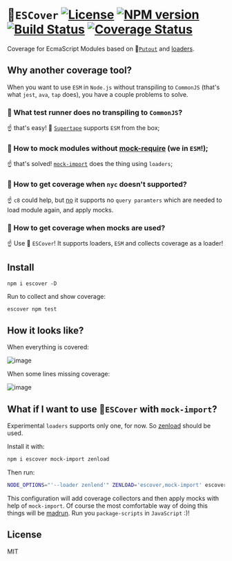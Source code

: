 # 🎩`ESCover` [![License][LicenseIMGURL]][LicenseURL] [![NPM version][NPMIMGURL]][NPMURL] [![Build Status][BuildStatusIMGURL]][BuildStatusURL] [![Coverage Status][CoverageIMGURL]][CoverageURL]

[NPMIMGURL]: https://img.shields.io/npm/v/escover.svg?style=flat
[BuildStatusURL]: https://github.com/coderaiser/escover/actions?query=workflow%3A%22Node+CI%22 "Build Status"
[BuildStatusIMGURL]: https://github.com/coderaiser/escover/workflows/Node%20CI/badge.svg
[LicenseIMGURL]: https://img.shields.io/badge/license-MIT-317BF9.svg?style=flat
[NPMURL]: https://npmjs.org/package/escover "npm"
[LicenseURL]: https://tldrlegal.com/license/mit-license "MIT License"
[CoverageURL]: https://coveralls.io/github/coderaiser/escover?branch=master
[CoverageIMGURL]: https://coveralls.io/repos/coderaiser/escover/badge.svg?branch=master&service=github

Coverage for EcmaScript Modules based on 🐊[`Putout`](https://github.com/coderaiser/putout) and [loaders](https://nodejs.org/dist/latest-v16.x/docs/api/esm.html#loaders).

## Why another coverage tool?

When you want to use `ESM` in `Node.js` without transpiling to `CommonJS` (that's what `jest`, `ava`, `tap` does),
you have a couple problems to solve.

### 🤷‍ What test runner does no transpiling to `CommonJS`?
☝️ that's easy! 📼 [`Supertape`](https://github.com/coderaiser/supertape) supports `ESM` from the box;

### 🤷‍  How to mock modules without [mock-require](https://github.com/boblauer/mock-require) (we in `ESM`!);
☝️ that's solved! [`mock-import`](https://github.com/coderaiser/mock-import) does the thing using `loaders`;

### 🤷‍ How to get coverage when `nyc` doesn't supported?
☝️ `c8` could help, but [no](https://github.com/coderaiser/c8-reproduce) it supports no `query paramters`
which are needed to load module again, and apply mocks.

### 🤷‍  How to get coverage when mocks are used?
☝️ Use 🎩 `ESCover`! It supports loaders, `ESM` and collects coverage as a loader!

## Install

```
npm i escover -D
```

Run to collect and show coverage:

```sh
escover npm test
```

## How it looks like?

When everything is covered:

![image](https://user-images.githubusercontent.com/1573141/147943954-ef708577-2856-4de0-9397-dead487b8c08.png)

When some lines missing coverage:

![image](https://user-images.githubusercontent.com/1573141/147944130-9b901646-05ff-4a76-86c9-30631b0a0dd4.png)

## What if I want to use 🎩`ESCover` with `mock-import`?

Experimental `loaders` supports only one, for now. So [zenload](https://github.com/coderaiser/zenload) should be used.

Install it with:

```sh
npm i escover mock-import zenload
```

Then run:

```sh
NODE_OPTIONS="'--loader zenlend'" ZENLOAD='escover,mock-import' escover npm test
```

This configuration will add coverage collectors and then apply mocks with help of `mock-import`.
Of course the most comfortable way of doing this things will be [madrun](https://github.com/coderaiser/madrun).
Run you `package-scripts` in `JavaScript` :)!

## License

MIT
